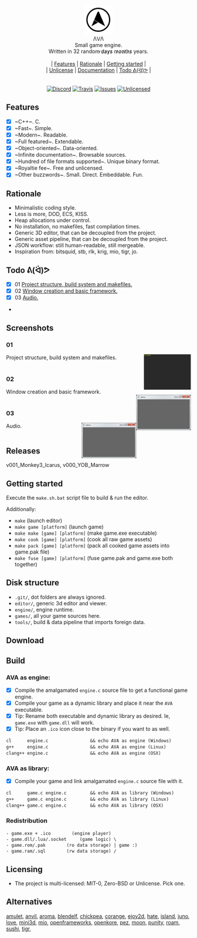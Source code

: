 <p align="center">
<br/>
  <img src="editor/assets/logo/free_logo_2.png" width="80px"/><br/>
  ΛVΛ<br/>
  Small game engine.<br/>
  Written in 32 random ̷d̷a̷y̷s̷ m̷o̷n̷t̷h̷s̷ years.<br/>
<br/>|
  <a href="#features">Features</a> |
  <a href="#rationale">Rationale</a> |
  <a href="#getting-started">Getting started</a> |
<br/>|
  <a href="#licensing">Unlicense</a> |
  <a href="#documentation">Documentation</a> |
  <a href="#todo-ᕕᐛᕗ">Todo ᕕ(ᐛ)ᕗ</a> |
<br/>
<br/>
<br/>
<a href="https://discord.gg/vu6Vt9d"><img alt="Discord" src="https://img.shields.io/badge/chat-AVA%20lounge-738bd7.svg?logo=discord"/></a>
<a href="https://travis-ci.org/r-lyeh/AVA"><img alt="Travis" src="https://api.travis-ci.org/r-lyeh/AVA.svg?branch=master"/></a>
<a href="https://github.com/r-lyeh/AVA/issues"><img alt="Issues" src="https://github-meta-badges.herokuapp.com/r-lyeh/AVA/issues.svg"/></a>
<a href="http://unlicense.org/"><img alt="Unlicensed" src="http://img.shields.io/badge/license-Unlicense-blue.svg?style=flat"/></a>
<br/>
</p>

## Features

- [x] ~C++~. C.
- [x] ~Fast~. Simple.
- [x] ~Modern~. Readable.
- [x] ~Full featured~. Extendable.
- [x] ~Object-oriented~. Data-oriented.
- [x] ~Infinite documentation~. Browsable sources.
- [x] ~Hundred of file formats supported~. Unique binary format.
- [x] ~Royaltie fee~. Free and unlicensed.
- [x] ~Other buzzwords~. Small. Direct. Embeddable. Fun.

## Rationale

- Minimalistic coding style.
- Less is more, DOD, ECS, KISS.
- Heap allocations under control.
- No installation, no makefiles, fast compilation times.
- Generic 3D editor, that can be decoupled from the project.
- Generic asset pipeline, that can be decoupled from the project.
- JSON workflow: still human-readable, still mergeable.
- Inspiration from: bitsquid, stb, rlk, krig, mio, tigr, jo.

## Todo ᕕ(ᐛ)ᕗ
- [x] 01 [Project structure, build system and makefiles.](#01)
- [x] 02 [Window creation and basic framework.](#02)
- [x] 03 [Audio.](#03)
-

## Screenshots

### 01
Project structure, build system and makefiles.
<img src="games/01/demo.gif" height="96px" align="right">
<br><br>

### 02
Window creation and basic framework.
<img src="games/02/demo.png" height="96px" align="right">
<br><br>

### 03
Audio.
<img src="games/03/demo.png" height="96px" align="right">
<br><br>

## Releases

v001_Monkey3_Icarus, v000_YOB_Marrow

## Getting started

Execute the `make.sh.bat` script file to build & run the editor.

Additionally:
- `make`                        (launch editor)
- `make game [platform]`        (launch game)
- `make make [game] [platform]` (make game.exe executable)
- `make cook [game] [platform]` (cook all raw game assets)
- `make pack [game] [platform]` (pack all cooked game assets into game.pak file)
- `make fuse [game] [platform]` (fuse game.pak and game.exe both together)

## Disk structure

- `.git/`, dot folders are always ignored.
- `editor/`, generic 3d editor and viewer.
- `engine/`, engine runtime.
- `games/`, all your game sources here.
- `tools/`, build & data pipeline that imports foreign data.

## Download

## Build

### AVA as engine:
- [x] Compile the amalgamated `engine.c` source file to get a functional game engine.
- [x] Compile your game as a dynamic library and place it near the `AVA` executable.
- [x] Tip: Rename both executable and dynamic library as desired. Ie, `game.exe` with `game.dll` will work.
- [x] Tip: Place an `.ico` icon close to the binary if you want to as well.
```lisp
cl      engine.c                && echo AVA as engine (Windows)
g++     engine.c                && echo AVA as engine (Linux)
clang++ engine.c                && echo AVA as engine (OSX)
```

### AVA as library:
- [x] Compile your game and link amalgamated `engine.c` source file with it.
```lisp
cl      game.c engine.c         && echo AVA as library (Windows)
g++     game.c engine.c         && echo AVA as library (Linux)
clang++ game.c engine.c         && echo AVA as library (OSX)
```

### Redistribution
```
- game.exe + .ico        (engine player)
- game.dll/.lua/.socket     (game logic) \
- game.rom/.pak        (ro data storage) | game :)
- game.ram/.sql        (rw data storage) /
```

## Licensing
- The project is multi-licensed: MIT-0, Zero-BSD or Unlicense. Pick one.

## Alternatives

[amulet](https://google.com/search?q=game+engine+amulet&type=),
[anvil](https://google.com/search?q=game+engine+anvil&type=),
[aroma](https://google.com/search?q=game+engine+aroma&type=),
[blendelf](https://google.com/search?q=game+engine+blendelf&type=),
[chickpea](https://google.com/search?q=game+engine+chickpea&type=),
[corange](https://google.com/search?q=game+engine+corange&type=),
[ejoy2d](https://google.com/search?q=game+engine+ejoy2d&type=),
[hate](https://google.com/search?q=game+engine+hate&type=),
[island](https://google.com/search?q=game+engine+island&type=),
[juno](https://google.com/search?q=game+engine+juno&type=),
[love](https://google.com/search?q=game+engine+love&type=),
[mini3d](https://google.com/search?q=game+engine+mini3d&type=),
[mio](https://google.com/search?q=game+engine+mio&type=),
[openframeworks](https://google.com/search?q=game+engine+openframeworks&type=),
[openkore](https://google.com/search?q=game+engine+openkore&type=),
[pez](https://google.com/search?q=game+engine+pez&type=),
[moon](https://google.com/search?q=game+engine+moon&type=),
[punity](https://google.com/search?q=game+engine+punity&type=),
[roam](https://google.com/search?q=game+engine+roam&type=),
[sushi](https://google.com/search?q=game+engine+sushi&type=),
[tigr](https://google.com/search?q=game+engine+tigr&type=),

